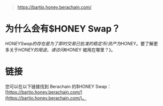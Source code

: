 > https://bartio.honey.berachain.com/

# 为什么会有$HONEY Swap？

$HONEY Swap的存在是为了即时交易已批准的稳定币/资产为$HONEY。要了解更多关于$HONEY的用途，请访问《$HONEY 被用在哪里？》。

# 链接

您可以在以下链接找到 Berachain 的$HONEY Swap：[https://bartio.honey.berachain.com/](https://bartio.honey.berachain.com/)。
